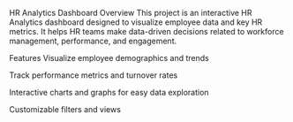 HR Analytics Dashboard
Overview
This project is an interactive HR Analytics dashboard designed to visualize employee data and key HR metrics. It helps HR teams make data-driven decisions related to workforce management, performance, and engagement.

Features
Visualize employee demographics and trends

Track performance metrics and turnover rates

Interactive charts and graphs for easy data exploration

Customizable filters and views
